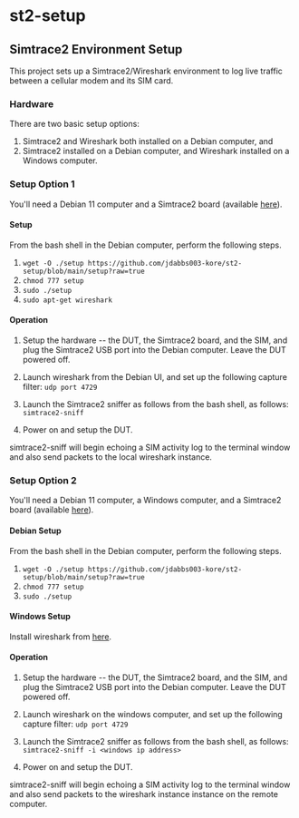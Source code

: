 # st2-setup
## Simtrace2 Environment Setup
This project sets up a Simtrace2/Wireshark environment to log live traffic between a cellular modem and its SIM card.

### Hardware
There are two basic setup options:
1. Simtrace2 and Wireshark both installed on a Debian computer, and
1. Simtrace2 installed on a Debian computer, and Wireshark installed on a Windows computer.

### Setup Option 1
You'll need a Debian 11 computer and a Simtrace2 board (available [here](https://shop.sysmocom.de/SIMtrace2-Hardware-Kit/simtrace2-kit)).
#### Setup
From the bash shell in the Debian computer, perform the following steps.
1. `wget -O ./setup https://github.com/jdabbs003-kore/st2-setup/blob/main/setup?raw=true`
1. `chmod 777 setup`
1. `sudo ./setup`
1. `sudo apt-get wireshark`

#### Operation
1. Setup the hardware -- the DUT, the Simtrace2 board, and the SIM, and plug
the Simtrace2 USB port into the Debian computer. Leave the DUT powered
off.
1. Launch wireshark from the Debian UI, and set up the following capture
filter: `udp port 4729`
1. Launch the Simtrace2 sniffer as follows from the bash shell, as follows:
`simtrace2-sniff`

1. Power on and setup the DUT.

simtrace2-sniff will begin echoing a SIM activity log to the terminal window and also send packets to
the local wireshark instance.
### Setup Option 2
You'll need a Debian 11 computer, a Windows computer, and a Simtrace2 board (available [here](https://shop.sysmocom.de/SIMtrace2-Hardware-Kit/simtrace2-kit)).
#### Debian Setup
From the bash shell in the Debian computer, perform the following steps.
1. `wget -O ./setup https://github.com/jdabbs003-kore/st2-setup/blob/main/setup?raw=true`
1. `chmod 777 setup`
1. `sudo ./setup`

#### Windows Setup
Install wireshark from [here](https://www.wireshark.org/).
#### Operation
1. Setup the hardware -- the DUT, the Simtrace2 board, and the SIM, and plug
the Simtrace2 USB port into the Debian computer. Leave the DUT powered
off.
1. Launch wireshark on the windows computer, and set up the following capture
filter: `udp port 4729`
1. Launch the Simtrace2 sniffer as follows from the bash shell, as follows:
`simtrace2-sniff -i <windows ip address>`

1. Power on and setup the DUT.

simtrace2-sniff will begin echoing a SIM activity log to the terminal window and also send packets to
the wireshark instance instance on the remote computer.
